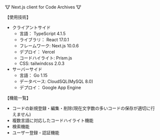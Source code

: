 🐮 Next.js client for Code Archives 🐮

【使用技術】

- クライアントサイド
  - 言語： TypeScript 4.1.5
  - ライブラリ： React 17.0.1
  - フレームワーク: Next.js 10.0.6
  - デプロイ： Vercel
  - コードハイライト: Prism.js
  - CSS: tailwindcss 2.0.3
- サーバーサイド
  - 言語： Go 1.15
  - データベース: CloudSQL(MySQL 8.0)
  - デプロイ： Google App Engine

【機能一覧】

- コードの新規登録・編集・削除(現在文字数の多いコードの保存が適切に行えません)
- 複数言語に対応したコードハイライト機能
- 検索機能
- ユーザー登録・認証機能
